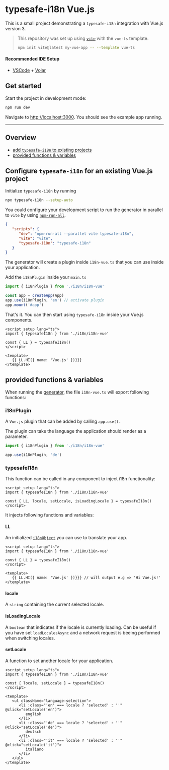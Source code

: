 # typesafe-i18n Vue.js

This is a small project demonstrating a `typesafe-i18n` integration with Vue.js version 3.

>This repository was set up using [`vite`](https://vitejs.dev) with the `vue-ts` template.
>```bash
> npm init vite@latest my-vue-app -- --template vue-ts
>```

#### Recommended IDE Setup

- [VSCode](https://code.visualstudio.com/) + [Volar](https://marketplace.visualstudio.com/items?itemName=johnsoncodehk.volar)


## Get started

Start the project in development mode:

```bash
npm run dev
```

Navigate to [http://localhost:3000](http://localhost:3000). You should see the example app running.

---

## Overview
 - [add `typesafe-i18n` to existing projects](#configure-typesafe-i18n-for-an-existing-vuejs-project)
 - [provided functions & variables](#provided-functions--variables)


<!-- ------------------------------------------------------------------------------------------ -->
<!-- ------------------------------------------------------------------------------------------ -->
<!-- ------------------------------------------------------------------------------------------ -->

## Configure `typesafe-i18n` for an existing Vue.js project

Initialize `typesafe-i18n` by running

```bash
npx typesafe-i18n --setup-auto
```

You could configure your development script to run the generator in parallel to `vite` by using [`npm-run-all`](https://github.com/mysticatea/npm-run-all).

```json
{
   "scripts": {
      "dev": "npm-run-all --parallel vite typesafe-i18n",
      "vite": "vite",
      "typesafe-i18n": "typesafe-i18n"
   }
}
```

The generator will create a plugin inside `i18n-vue.ts` that you can use inside your application.

Add the `i18nPlugin` inside your `main.ts`

```ts
import { i18nPlugin } from './i18n/i18n-vue'

const app = createApp(App)
app.use(i18nPlugin, 'en') // activate plugin
app.mount('#app')
```

That's it. You can then start using `typesafe-i18n` inside your Vue.js components.

```vue
<script setup lang="ts">
import { typesafeI18n } from './i18n/i18n-vue'

const { LL } = typesafeI18n()
</script>

<template>
   {{ LL.HI({ name: 'Vue.js' })}}}
</template>
```


<!-- ------------------------------------------------------------------------------------------ -->
<!-- ------------------------------------------------------------------------------------------ -->
<!-- ------------------------------------------------------------------------------------------ -->

## provided functions & variables

When running the [generator](https://github.com/ivanhofer/typesafe-i18n#typesafety), the file `i18n-vue.ts` will export following functions:

### i18nPlugin

A `Vue.js` plugin that can be added by calling `app.use()`.

The plugin can take the language the application should render as a parameter.

```ts
import { i18nPlugin } from './i18n/i18n-vue'

app.use(i18nPlugin, 'de')
```

### typesafeI18n

This function can be called in any component to inject i18n functionality:

```vue
<script setup lang="ts">
import { typesafeI18n } from './i18n/i18n-vue'

const { LL, locale, setLocale, isLoadingLocale } = typesafeI18n()
</script>
```

It injects following functions and variables:


#### LL

An initialized [`i18nObject`](https://github.com/ivanhofer/typesafe-i18n#i18nobject) you can use to translate your app.

```vue
<script setup lang="ts">
import { typesafeI18n } from './i18n/i18n-vue'

const { LL } = typesafeI18n()
</script>

<template>
   {{ LL.HI({ name: 'Vue.js' })}}} // will output e.g => 'Hi Vue.js!'
</template>
```

#### locale

A `string` containing the current selected locale.

#### isLoadingLocale

A `boolean` that indicates if the locale is currently loading. Can be useful if you have set `loadLocalesAsync` and a network request is beeing performed when switching locales.

#### setLocale

A function to set another locale for your application.

```vue
<script setup lang="ts">
import { typesafeI18n } from './i18n/i18n-vue'

const { locale, setLocale } = typesafeI18n()
</script>

<template>
   <ul className="language-selection">
      <li :class="'en' === locale ? 'selected' : ''" @click="setLocale('en')">
         english
      </li>
      <li :class="'de' === locale ? 'selected' : ''" @click="setLocale('de')">
         deutsch
      </li>
      <li :class="'it' === locale ? 'selected' : ''" @click="setLocale('it')">
         italiano
      </li>
   </ul>
</template>
```
